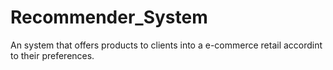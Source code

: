 # Recommender_System
An system that offers products to clients into a e-commerce retail accordint to their preferences.
